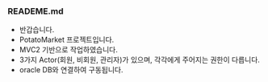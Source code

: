 ### READEME.md

- 반갑습니다.
- PotatoMarket 프로젝트입니다.
- MVC2 기반으로 작업하였습니다.
- 3가지 Actor(회원, 비회원, 관리자)가 있으며, 각각에게 주어지는 권한이 다릅니다.
- oracle DB와 연결하여 구동됩니다.
